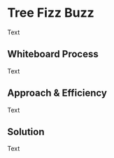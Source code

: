 # Tree Fizz Buzz

Text

## Whiteboard Process

Text

## Approach & Efficiency

Text

## Solution

Text
